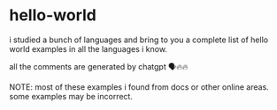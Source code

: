 # hello-world
i studied a bunch of languages and bring to you a complete list of hello world examples in all the languages i know.

all the comments are generated by chatgpt 🗣️🔥🔥

NOTE: most of these examples i found from docs or other online areas. some examples may be incorrect.